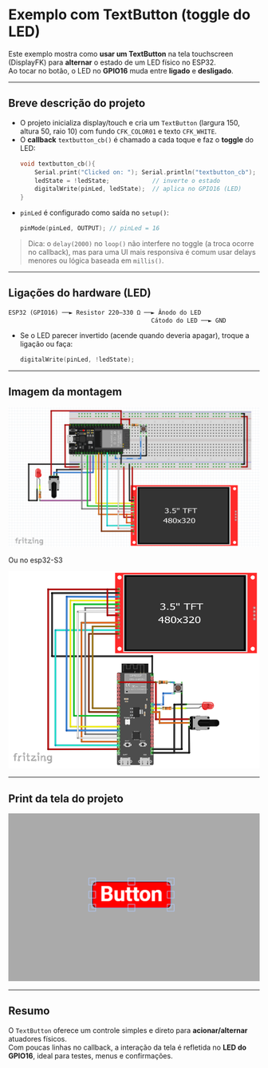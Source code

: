 # Exemplo com TextButton (toggle do LED)

Este exemplo mostra como **usar um TextButton** na tela touchscreen (DisplayFK) para **alternar** o estado de um LED físico no ESP32.  
Ao tocar no botão, o LED no **GPIO16** muda entre **ligado** e **desligado**.

---

## Breve descrição do projeto

- O projeto inicializa display/touch e cria um `TextButton` (largura 150, altura 50, raio 10) com fundo `CFK_COLOR01` e texto `CFK_WHITE`.
- O **callback** `textbutton_cb()` é chamado a cada toque e faz o **toggle** do LED:
  ```cpp
  void textbutton_cb(){
      Serial.print("Clicked on: "); Serial.println("textbutton_cb");
      ledState = !ledState;            // inverte o estado
      digitalWrite(pinLed, ledState);  // aplica no GPIO16 (LED)
  }
  ```
- `pinLed` é configurado como saída no `setup()`:
  ```cpp
  pinMode(pinLed, OUTPUT); // pinLed = 16
  ```

> Dica: o `delay(2000)` no `loop()` não interfere no toggle (a troca ocorre no callback), mas para uma UI mais responsiva é comum usar delays menores ou lógica baseada em `millis()`.

---

## Ligações do hardware (LED)

```
ESP32 (GPIO16) ──► Resistor 220–330 Ω ──► Ânodo do LED
                                        Cátodo do LED ──► GND
```

- Se o LED parecer invertido (acende quando deveria apagar), troque a ligação ou faça:
  ```cpp
  digitalWrite(pinLed, !ledState);
  ```

---

## Imagem da montagem

![montagem](../montagem.png)

Ou no esp32-S3

![montagemS3](../montagemS3.png)

---

## Print da tela do projeto

![screenshot](screenshot.png)

---

## Resumo

O `TextButton` oferece um controle simples e direto para **acionar/alternar** atuadores físicos.  
Com poucas linhas no callback, a interação da tela é refletida no **LED do GPIO16**, ideal para testes, menus e confirmações.
